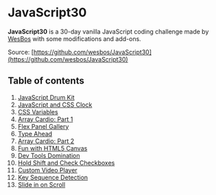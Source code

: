 # JavaScript30

**JavaScript30** is a 30-day vanilla JavaScript coding challenge made by [WesBos](https://github.com/wesbos) with some modifications and add-ons.

Source: [https://github.com/wesbos/JavaScript30](https://github.com/wesbos/JavaScript30)

## Table of contents

1. [JavaScript Drum Kit](01-js-drum-kit/)
2. [JavaScript and CSS Clock](02-js-and-css-clock/)
3. [CSS Variables](03-css-variables/)
4. [Array Cardio: Part 1](04-array-cardio-1/)
5. [Flex Panel Gallery](05-flex-panel-gallery/)
6. [Type Ahead](06-type-ahead/)
7. [Array Cardio: Part 2](07-array-cardio-2/)
8. [Fun with HTML5 Canvas](08-fun-with-html5-canvas/)
9. [Dev Tools Domination](09-dev-tools-domination/)
10. [Hold Shift and Check Checkboxes](10-hold-shift-and-check-checkboxes/)
11. [Custom Video Player](11-custom-video-player/)
12. [Key Sequence Detection](12-key-sequence-detection/)
13. [Slide in on Scroll](13-slide-in-on-scroll/)
